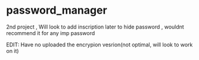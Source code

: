 # password_manager
2nd project ,
Will look to add inscription later to hide password ,
wouldnt recommend it for any imp password

EDIT: Have no uploaded the encrypion vesrion(not optimal, will look to work on it)
